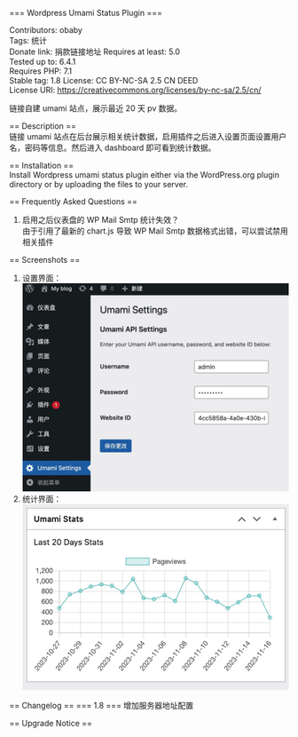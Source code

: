 === Wordpress Umami Status Plugin ===  

Contributors: obaby  
Tags: 统计  
Donate link: 捐款链接地址
Requires at least: 5.0  
Tested up to: 6.4.1  
Requires PHP: 7.1  
Stable tag: 1.8
License: CC BY-NC-SA 2.5 CN DEED  
License URI: https://creativecommons.org/licenses/by-nc-sa/2.5/cn/  

链接自建 umami 站点，展示最近 20 天 pv 数据。  

== Description ==  
链接 umami 站点在后台展示相关统计数据，启用插件之后进入设置页面设置用户名，密码等信息。然后进入 dashboard 即可看到统计数据。  

== Installation ==  
Install Wordpress umami status plugin either via the WordPress.org plugin directory or by uploading the files to your server.  

== Frequently Asked Questions ==  
1. 启用之后仪表盘的 WP Mail Smtp 统计失效？  
由于引用了最新的 chart.js 导致 WP Mail Smtp 数据格式出错，可以尝试禁用相关插件  


== Screenshots ==  
1. 设置界面：  ![settings](asset/settings.jpg)
2. 统计界面：  
![dashboard](asset/screen.jpg)

== Changelog ==
=== 1.8 ===
增加服务器地址配置  

== Upgrade Notice ==

